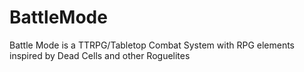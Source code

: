 # BattleMode
Battle Mode is a TTRPG/Tabletop Combat System with RPG elements inspired by Dead Cells and other Roguelites
